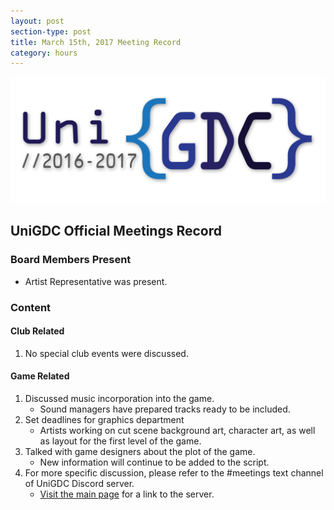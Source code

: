 ```yaml
---
layout: post
section-type: post
title: March 15th, 2017 Meeting Record
category: hours
---
```


![UniGDC Logo](/img/logo_2016-2017.png)

## UniGDC Official Meetings Record

### Board Members Present
 - Artist Representative was present.

### Content

#### Club Related
 1. No special club events were discussed.

#### Game Related
 1. Discussed music incorporation into the game.
     - Sound managers have prepared tracks ready to be included.
 2. Set deadlines for graphics department
     - Artists working on cut scene background art, character art, as well as layout for the first level of the game.
 3. Talked with game designers about the plot of the game.
     - New information will continue to be added to the script.
 3. For more specific discussion, please refer to the #meetings text channel of UniGDC Discord server.
     - [Visit the main page](/) for a link to the server.
 
